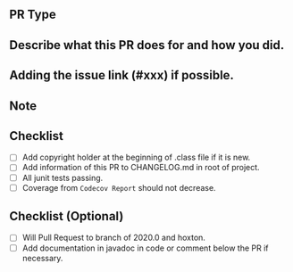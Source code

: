 ## PR Type

<!--
Bugfix.
Feature.
Code style update (formatting, local variables).
Refactoring (no functional changes, no api changes).
Documentation content changes.
Other... Please describe:
 -->

## Describe what this PR does for and how you did.

## Adding the issue link (#xxx) if possible.

## Note

## Checklist

- [ ] Add copyright holder at the beginning of .class file if it is new.
- [ ] Add information of this PR to CHANGELOG.md in root of project.
- [ ] All junit tests passing.
- [ ] Coverage from `Codecov Report` should not decrease.

## Checklist (Optional)

- [ ] Will Pull Request to branch of 2020.0 and hoxton.
- [ ] Add documentation in javadoc in code or comment below the PR if necessary.
